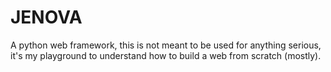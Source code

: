 # JENOVA

A python web framework, this is not meant to be used for anything serious, it's my
playground to understand how to build a web from scratch (mostly).
